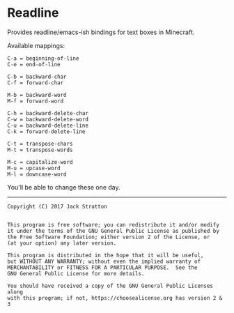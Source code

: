 # Readline

Provides readline/emacs-ish bindings for text boxes in Minecraft.

Available mappings:

```
C-a = beginning-of-line
C-e = end-of-line

C-b = backward-char
C-f = forward-char

M-b = backward-word
M-f = forward-word

C-h = backward-delete-char
C-w = backward-delete-word
C-u = backward-delete-line
C-k = forward-delete-line

C-t = transpose-chars
M-t = transpose-words

M-c = capitalize-word
M-u = upcase-word
M-l = downcase-word
```

You'll be able to change these one day.

-----

    Copyright (C) 2017 Jack Stratton


    This program is free software; you can redistribute it and/or modify
    it under the terms of the GNU General Public License as published by
    the Free Software Foundation; either version 2 of the License, or
    (at your option) any later version.

    This program is distributed in the hope that it will be useful,
    but WITHOUT ANY WARRANTY; without even the implied warranty of
    MERCHANTABILITY or FITNESS FOR A PARTICULAR PURPOSE.  See the
    GNU General Public License for more details.

    You should have received a copy of the GNU General Public Licenses along
    with this program; if not, https://choosealicense.org has version 2 & 3
